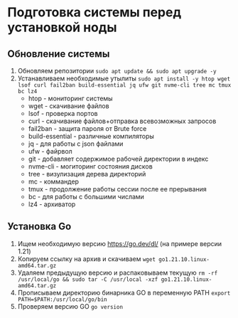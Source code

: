 # Подготовка системы перед установкой ноды

## Обновление системы
1. Обновляем репозитории ```sudo apt update && sudo apt upgrade -y```
2. Устанавливаем необходимые утылиты ```sudo apt install -y htop wget lsof curl fail2ban build-essential jq ufw git nvme-cli tree mc tmux bc lz4```
   - htop - мониторинг системы
   - wget - скачивание файлов
   - lsof - проверка портов
   - curl - скачивание файлов+отправка всевозможных запросов
   - fail2ban - защита пароля от Brute force
   - build-essential - различные компиляторы
   - jq - для работы с json файлами
   - ufw - файрвол
   - git - добавляет содержимое рабочей директории в индекс
   - nvme-cli - могиторинг состояния дисков
   - tree - визулизация дерева директорий
   - mc - коммандер
   - tmux - продолжение работы сессии после ее прерывания
   - bc - для работы с большими числами
   - lz4 - архиватор
   
## Установка Go
1. Ищем необходимую версию https://go.dev/dl/ (на примере версии 1.21)
2. Копируем ссылку на архив и скачиваем ```wget go1.21.10.linux-amd64.tar.gz```
3. Удаляем предыдущую версию и распаковываем текущую ```rm -rf /usr/local/go && sudo tar -C /usr/local -xzf go1.21.10.linux-amd64.tar.gz```
4. Прописываем директорию бинарника GO в переменную PATH ```export PATH=$PATH:/usr/local/go/bin```
5. Проверяем версию GO ```go version```

